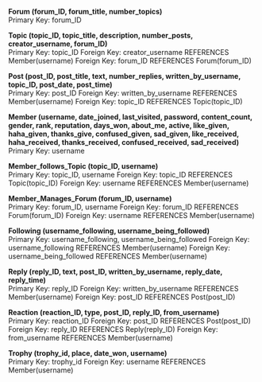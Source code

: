 **Forum (forum_ID, forum_title, number_topics)**  
Primary Key: forum_ID


**Topic (topic_ID, topic_title, description, number_posts, creator_username, forum_ID)**  
Primary Key: topic_ID
Foreign Key: creator_username REFERENCES Member(username)
Foreign Key: forum_ID REFERENCES Forum(forum_ID)


**Post (post_ID, post_title, text, number_replies, written_by_username, topic_ID, post_date, post_time)**  
Primary Key: post_ID
Foreign Key: written_by_username REFERENCES Member(username)
Foreign Key: topic_ID REFERENCES Topic(topic_ID)


**Member (username, date_joined, last_visited, password, content_count, gender, rank, reputation, days_won, about_me, active, like_given, haha_given, thanks_give, confused_given, sad_given, like_received, haha_received, thanks_received, confused_received, sad_received)**  
Primary Key: username


**Member_follows_Topic (topic_ID, username)**  
Primary Key: topic_ID, username
Foreign Key: topic_ID REFERENCES Topic(topic_ID)
Foreign Key: username REFERENCES Member(username)


**Member_Manages_Forum (forum_ID, username)**  
Primary Key: forum_ID, username
Foreign Key: forum_ID REFERENCES Forum(forum_ID)
Foreign Key: username REFERENCES Member(username)


**Following (username_following, username_being_followed)**  
Primary Key: username_following, username_being_followed
Foreign Key: username_following REFERENCES Member(username)
Foreign Key: username_being_followed REFERENCES Member(username)


**Reply (reply_ID, text, post_ID, written_by_username, reply_date, reply_time)**  
Primary Key: reply_ID
Foreign Key: written_by_username REFERENCES Member(username)
Foreign Key: post_ID REFERENCES Post(post_ID)


**Reaction (reaction_ID, type, post_ID, reply_ID, from_username)**  
Primary Key: reaction_ID
Foreign Key: post_ID REFERENCES Post(post_ID)
Foreign Key: reply_ID REFERENCES Reply(reply_ID)
Foreign Key: from_username REFERENCES Member(username)


**Trophy (trophy_id, place, date_won, username)**  
Primary Key: trophy_id
Foreign Key: username REFERENCES Member(username)

